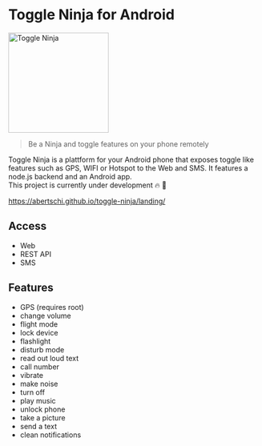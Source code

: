 # Toggle Ninja for Android

<img src="https://github.com/abertschi/android-remote-trigger/blob/master/landing/ninja.png" alt="Toggle Ninja" width="200px" align="">

>Be a Ninja and toggle features on your phone remotely

Toggle Ninja is a plattform for your Android phone that exposes toggle like features such as GPS, WIFI or Hotspot to the Web and SMS. It features a node.js backend and an Android app.  
This project is currently under development 🔥 🚀  

 https://abertschi.github.io/toggle-ninja/landing/

## Access
 - Web
 - REST API
 - SMS

## Features

- GPS (requires root)
- change volume
- flight mode
- lock device
- flashlight
- disturb mode
- read out loud text
- call number
- vibrate
- make noise
- turn off
- play music
- unlock phone
- take a picture
- send a text
- clean notifications

